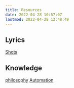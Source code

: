 ```yaml
---
title: Resources
date: 2022-04-28 10:57:07
lastmod: 2022-04-28 12:48:49
---
```


## Lyrics

[Shots](Imagine%20Dragons-Shots)

## Knowledge

[philosophy](https://buckyi.github.io/MJNotes/)
[Automation](https://buckyi.github.io/AutomationNote/)